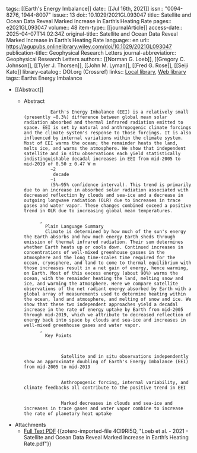 tags:: [[Earth's Energy Imbalance]]
date:: [[Jul 16th, 2021]]
issn:: "0094-8276, 1944-8007"
issue:: 13
doi:: 10.1029/2021GL093047
title:: Satellite and Ocean Data Reveal Marked Increase in Earth’s Heating Rate
pages:: e2021GL093047
volume:: 48
item-type:: [[journalArticle]]
access-date:: 2025-04-07T14:02:34Z
original-title:: Satellite and Ocean Data Reveal Marked Increase in Earth’s Heating Rate
language:: en
url:: https://agupubs.onlinelibrary.wiley.com/doi/10.1029/2021GL093047
publication-title:: Geophysical Research Letters
journal-abbreviation:: Geophysical Research Letters
authors:: [[Norman G. Loeb]], [[Gregory C. Johnson]], [[Tyler J. Thorsen]], [[John M. Lyman]], [[Fred G. Rose]], [[Seiji Kato]]
library-catalog:: DOI.org (Crossref)
links:: [Local library](zotero://select/library/items/KMMVYEF8), [Web library](https://www.zotero.org/users/46463/items/KMMVYEF8)
tags:: Earths Energy Imbalance

- [[Abstract]]
	- Abstract
	              
	                Earth's Energy Imbalance (EEI) is a relatively small (presently ∼0.3%) difference between global mean solar radiation absorbed and thermal infrared radiation emitted to space. EEI is set by natural and anthropogenic climate forcings and the climate system's response to those forcings. It is also influenced by internal variations within the climate system. Most of EEI warms the ocean; the remainder heats the land, melts ice, and warms the atmosphere. We show that independent satellite and in situ observations each yield statistically indistinguishable decadal increases in EEI from mid‐2005 to mid‐2019 of 0.50 ± 0.47 W m
	                −2
	                 decade
	                −1
	                (5%–95% confidence interval). This trend is primarily due to an increase in absorbed solar radiation associated with decreased reflection by clouds and sea‐ice and a decrease in outgoing longwave radiation (OLR) due to increases in trace gases and water vapor. These changes combined exceed a positive trend in OLR due to increasing global mean temperatures.
	              
	            , 
	              Plain Language Summary
	              Climate is determined by how much of the sun's energy the Earth absorbs and how much energy Earth sheds through emission of thermal infrared radiation. Their sum determines whether Earth heats up or cools down. Continued increases in concentrations of well‐mixed greenhouse gasses in the atmosphere and the long time‐scales time required for the ocean, cryosphere, and land to come to thermal equilibrium with those increases result in a net gain of energy, hence warming, on Earth. Most of this excess energy (about 90%) warms the ocean, with the remainder heating the land, melting snow and ice, and warming the atmosphere. Here we compare satellite observations of the net radiant energy absorbed by Earth with a global array of measurements used to determine heating within the ocean, land and atmosphere, and melting of snow and ice. We show that these two independent approaches yield a decadal increase in the rate of energy uptake by Earth from mid‐2005 through mid‐2019, which we attribute to decreased reflection of energy back into space by clouds and sea‐ice and increases in well‐mixed greenhouse gases and water vapor.
	            , 
	              Key Points
	              
	                
	                  
	                    Satellite and in situ observations independently show an approximate doubling of Earth's Energy Imbalance (EEI) from mid‐2005 to mid‐2019
	                  
	                  
	                    Anthropogenic forcing, internal variability, and climate feedbacks all contribute to the positive trend in EEI
	                  
	                  
	                    Marked decreases in clouds and sea‐ice and increases in trace gases and water vapor combine to increase the rate of planetary heat uptake
- Attachments
	- [Full Text PDF](https://onlinelibrary.wiley.com/doi/pdfdirect/10.1029/2021GL093047) {{zotero-imported-file 4CI9RI5Q, "Loeb et al. - 2021 - Satellite and Ocean Data Reveal Marked Increase in Earth’s Heating Rate.pdf"}}